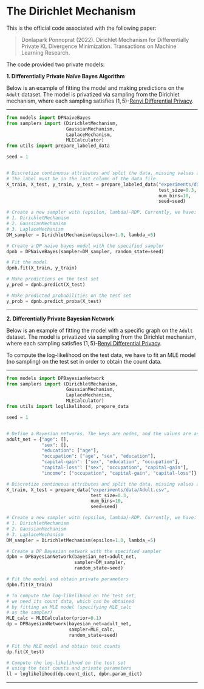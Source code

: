 # The Dirichlet Mechanism

This is the official code associated with the following paper:

> Donlapark Ponnoprat (2022). Dirichlet Mechanism for Differentially Private KL Divergence Minimization. Transactions on Machine Learning Research.

The code provided two private models:

**1. Differentially Private Naïve Bayes Algorithm**

Below is an example of fitting the model and making predictions on the `Adult` dataset. The model is privatized via sampling from the Dirichlet mechanism, where each sampling satisfies $(1,5)$-[Renyi Differential Privacy](https://arxiv.org/abs/1702.07476).
<hr>

```python
from models import DPNaiveBayes
from samplers import (DirichletMechanism,
                      GaussianMechanism,
                      LaplaceMechanism,
                      MLECalculator)
from utils import prepare_labeled_data

seed = 1


# Discretize continuous attributes and split the data, missing values allowed
# The label must be in the last column of the data file.
X_train, X_test, y_train, y_test = prepare_labeled_data("experiments/data/Adult.csv",
                                                        test_size=0.3,
                                                        num_bins=10,
                                                        seed=seed)

# Create a new sampler with (epsilon, lambda)-RDP. Currently, we have:
# 1. DirichletMechanism
# 2. GaussianMechanism
# 3. LaplaceMechanism
DM_sampler = DirichletMechanism(epsilon=1.0, lambda_=5)

# Create a DP naive bayes model with the specified sampler
dpnb = DPNaiveBayes(sampler=DM_sampler, random_state=seed)

# Fit the model
dpnb.fit(X_train, y_train)

# Make predictions on the test set
y_pred = dpnb.predict(X_test)

# Make predicted probabilities on the test set
y_prob = dpnb.predict_proba(X_test)
```
<hr>

**2. Differentially Private Bayesian Network**

Below is an example of fitting the model with a specific graph on the `Adult` dataset. The model is privatized via sampling from the Dirichlet mechanism, where each sampling satisfies $(1,5)$-[Renyi Differential Privacy](https://arxiv.org/abs/1702.07476). 

To compute the log-likelihood on the test data, we have to fit an MLE model (no sampling) on the test set in order to obtain the count data.
<hr>

```python
from models import DPBayesianNetwork
from samplers import (DirichletMechanism,
                      GaussianMechanism,
                      LaplaceMechanism,
                      MLECalculator)
from utils import loglikelihood, prepare_data

seed = 1


# Define a Bayesian networks. The keys are nodes, and the values are associated parents.
adult_net = {"age": [],
             "sex": [],
             "education": ["age"],
             "occupation": ["age", "sex", "education"],
             "capital-gain": ["sex", "education", "occupation"],
             "capital-loss": ["sex", "occupation", "capital-gain"],
             "income": ["occupation", "capital-gain", "capital-loss"]}

# Discretize continuous attributes and split the data, missing values allowed
X_train, X_test = prepare_data("experiments/data/Adult.csv",
                               test_size=0.3,
                               num_bins=10,
                               seed=seed)

# Create a new sampler with (epsilon, lambda)-RDP. Currently, we have:
# 1. DirichletMechanism
# 2. GaussianMechanism
# 3. LaplaceMechanism
DM_sampler = DirichletMechanism(epsilon=1.0, lambda_=5)

# Create a DP Bayesian network with the specified sampler
dpbn = DPBayesianNetwork(bayesian_net=adult_net,
                         sampler=DM_sampler,
                         random_state=seed)

# Fit the model and obtain private parameters
dpbn.fit(X_train)

# To compute the log-likelihood on the test set,
# we need its count data, which can be obtained
# by fitting an MLE model (specifying MLE_calc 
# as the sampler)
MLE_calc = MLECalculator(prior=0.1)
dp = DPBayesianNetwork(bayesian_net=adult_net,
                       sampler=MLE_calc,
                       random_state=seed)

# Fit the MLE model and obtain test counts
dp.fit(X_test)

# Compute the log-likelihood on the test set
# using the test counts and private parameters
ll = loglikelihood(dp.count_dict, dpbn.param_dict)
```

<hr>

